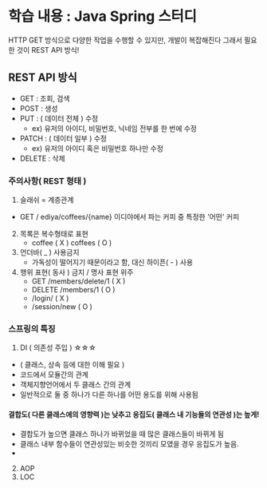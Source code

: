 
학습 내용 : Java Spring 스터디
=============

HTTP GET 방식으로 다양한 작업을 수행할 수 있지만, 개발이 복잡해진다
그래서 필요한 것이 REST API 방식!

## REST API 방식
- GET : 조회, 검색
- POST : 생성
- PUT : ( 데이터 전체 ) 수정
  - ex) 유저의 아이디, 비밀번호, 닉네임 전부를 한 번에 수정
- PATCH : ( 데이터 일부 ) 수정
  - ex) 유저의 아이디 혹은 비밀번호 하나만 수정
- DELETE : 삭제

### 주의사항( REST 형태 )
1. 슬래쉬 = 계층관계
  - GET / ediya/coffees/{name} 이디야에서 파는 커피 중 특정한 '어떤' 커피
2. 목록은 복수형태로 표현
    - coffee ( X ) coffees ( O )
3. 언더바( _ ) 사용금지
    - 가독성이 떨어지기 때문이라고 함, 대신 하이픈( - ) 사용
4. 행위 표현( 동사 ) 금지 / 명사 표현 위주
    - GET /members/delete/1 ( X )
    - DELETE /members/1 ( O )
    - /login/ ( X )
    - /session/new ( O )

### 스프링의 특징
1. DI ( 의존성 주입 ) ☆☆☆
  - ( 클래스, 상속 등에 대한 이해 필요 ) 
 - 코드에서 모듈간의 관계
 - 객체지향언어에서 두 클래스 간의 관계
 - 일반적으로 둘 중 하나가 다른 하나를 어떤 용도를 위해 사용됨  
#### 결합도( 다른 클래스에의 영향력 )는 낮추고 응집도( 클래스 내 기능들의 연관성 )는 높게!
  - 결합도가 높으면 클래스 하나가 바뀌었을 때 많은 클래스들이 바뀌게 됨
  - 클래스 내부 함수들이 연관성있는 비슷한 것끼리 모였을 경우 응집도가 높음.
  - 
  2. AOP
  3. LOC